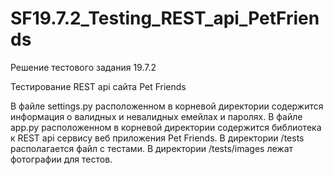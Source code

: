 # SF19.7.2_Testing_REST_api_PetFriends
Решение тестового задания 19.7.2

Тестирование REST api сайта Pet Friends

В файле settings.py расположенном в корневой директории содержится информация о валидных и невалидных емейлах и паролях.
В файле app.py расположенном в корневой директории содержится  библиотека к REST api сервису веб приложения Pet Friends.
В директории /tests располагается файл с тестами.
В директории /tests/images лежат фотографии для тестов.

